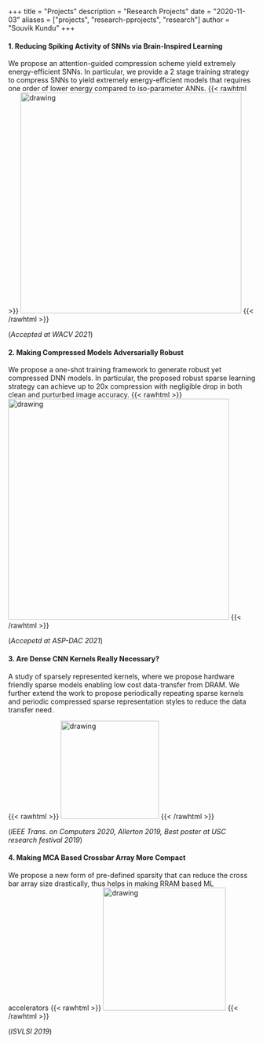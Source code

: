 +++
title = "Projects"
description = "Research Projects"
date = "2020-11-03"
aliases = ["projects", "research-pprojects", "research"]
author = "Souvik Kundu"
+++


#### 1. Reducing Spiking Activity of SNNs via Brain-Inspired Learning 
We propose an attention-guided compression scheme yield extremely energy-efficient SNNs. In particular, we provide a 2 stage training strategy to compress SNNs to yield extremely energy-efficient models that requires one order of lower energy compared to iso-parameter ANNs.
{{< rawhtml >}}
<img src="/images/wacv.jpg" alt="drawing" width="450"/>
{{< /rawhtml >}}

(*Accepted at WACV 2021*)

#### 2. Making Compressed Models Adversarially Robust
We propose a one-shot training framework to generate robust yet compressed DNN models. In particular, the proposed robust sparse learning strategy can achieve up to 20x compression with negligible drop in both clean and purturbed image accuracy.
{{< rawhtml >}}
<img src="/images/asp_dac2021.jpg" alt="drawing" width="450"/>
{{< /rawhtml >}}

(*Accepetd at ASP-DAC 2021*)

#### 3. Are Dense CNN Kernels Really Necessary?
A study of sparsely represented kernels, where we propose hardware friendly sparse models enabling low cost data-transfer from DRAM. We further extend the work to propose periodically repeating sparse kernels and periodic compressed sparse representation styles to reduce the data transfer need.

{{< rawhtml >}}
<img src="/images/IEEE_TC.jpg" alt="drawing" width="200"/>
{{< /rawhtml >}}

(*IEEE Trans. on Computers 2020, Allerton 2019, Best poster at USC research festival 2019*)

#### 4. Making MCA Based Crossbar Array More Compact
We propose a new form of pre-defined sparsity that can reduce the cross bar array size drastically, thus helps in making RRAM based ML accelerators
{{< rawhtml >}}
<img src="/images/isvlsi2019.jpg" alt="drawing" width="250"/>
{{< /rawhtml >}}

(*ISVLSI 2019*)
